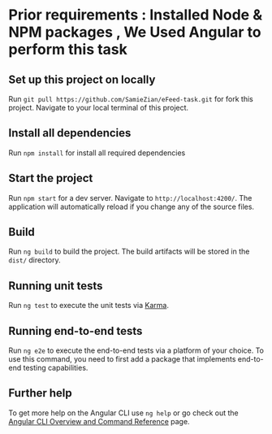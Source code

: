 # Prior requirements : Installed Node & NPM packages , We Used Angular to perform this task
## Set up this project on locally

Run `git pull https://github.com/SamieZian/eFeed-task.git` for fork this project. Navigate to your local terminal of this project.

## Install all dependencies

Run `npm install` for install all required dependencies

## Start the project

Run `npm start` for a dev server. Navigate to `http://localhost:4200/`. The application will automatically reload if you change any of the source files.

## Build

Run `ng build` to build the project. The build artifacts will be stored in the `dist/` directory.

## Running unit tests

Run `ng test` to execute the unit tests via [Karma](https://karma-runner.github.io).

## Running end-to-end tests

Run `ng e2e` to execute the end-to-end tests via a platform of your choice. To use this command, you need to first add a package that implements end-to-end testing capabilities.

## Further help

To get more help on the Angular CLI use `ng help` or go check out the [Angular CLI Overview and Command Reference](https://angular.io/cli) page.
